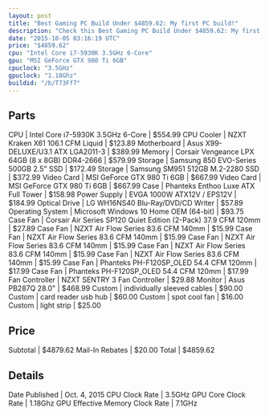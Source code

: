 ```yaml
---
layout: post
title: "Best Gaming PC Build Under $4859.62: My first PC build!"
description: "Check this Best Gaming PC Build Under $4859.62: My first PC build!. CPU: Intel Core i7-5930K 3.5GHz 6-Core, CPU Cooler: NZXT Kraken X61 106.1 CFM Liquid, Motherboard: Asus"
date: "2015-10-05 03:16:19 UTC"
price: "$4859.62"
cpu: "Intel Core i7-5930K 3.5GHz 6-Core"
gpu: "MSI GeForce GTX 980 Ti 6GB"
cpuclock: "3.5GHz"
gpuclock: "1.18Ghz"
buildid: "/b/T73Ff7"
---
```


## Parts

CPU | Intel Core i7-5930K 3.5GHz 6-Core | $554.99
CPU Cooler | NZXT Kraken X61 106.1 CFM Liquid | $123.89
Motherboard | Asus X99-DELUXE/U3.1 ATX LGA2011-3 | $389.99
Memory | Corsair Vengeance LPX 64GB (8 x 8GB) DDR4-2666 | $579.99
Storage | Samsung 850 EVO-Series 500GB 2.5" SSD | $172.49
Storage | Samsung SM951 512GB M.2-2280 SSD | $372.99
Video Card | MSI GeForce GTX 980 Ti 6GB | $667.99
Video Card | MSI GeForce GTX 980 Ti 6GB | $667.99
Case | Phanteks Enthoo Luxe ATX Full Tower | $158.98
Power Supply | EVGA 1000W ATX12V / EPS12V | $184.99
Optical Drive | LG WH16NS40 Blu-Ray/DVD/CD Writer | $57.89
Operating System | Microsoft Windows 10 Home OEM (64-bit) | $93.75
Case Fan | Corsair Air Series SP120 Quiet Edition (2-Pack) 37.9 CFM 120mm | $27.89
Case Fan | NZXT Air Flow Series 83.6 CFM 140mm | $15.99
Case Fan | NZXT Air Flow Series 83.6 CFM 140mm | $15.99
Case Fan | NZXT Air Flow Series 83.6 CFM 140mm | $15.99
Case Fan | NZXT Air Flow Series 83.6 CFM 140mm | $15.99
Case Fan | NZXT Air Flow Series 83.6 CFM 140mm | $15.99
Case Fan | Phanteks PH-F120SP_OLED 54.4 CFM 120mm | $17.99
Case Fan | Phanteks PH-F120SP_OLED 54.4 CFM 120mm | $17.99
Fan Controller | NZXT SENTRY 3 Fan Controller | $29.88
Monitor | Asus PB287Q 28.0" | $468.99
Custom | individually sleeved cables | $90.00
Custom | card reader usb hub | $60.00
Custom | spot cool fan | $16.00
Custom | light strip | $25.00

## Price

Subtotal | $4879.62
Mail-In Rebates | $20.00
Total | $4859.62

## Details

Date Published | Oct. 4, 2015
CPU Clock Rate | 3.5GHz
GPU Core Clock Rate | 1.18Ghz
GPU Effective Memory Clock Rate | 7.1GHz